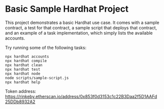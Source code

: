 # Basic Sample Hardhat Project

This project demonstrates a basic Hardhat use case. It comes with a sample contract, a test for that contract, a sample script that deploys that contract, and an example of a task implementation, which simply lists the available accounts.

Try running some of the following tasks:

```shell
npx hardhat accounts
npx hardhat compile
npx hardhat clean
npx hardhat test
npx hardhat node
node scripts/sample-script.js
npx hardhat help
```

Token address: https://rinkeby.etherscan.io/address/0x853f0d3153c1c22B3Daa2f5D1AAFd25DDb8932A2
